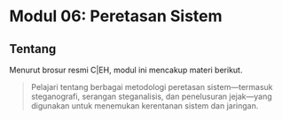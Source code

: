 # Modul 06: Peretasan Sistem

## Tentang

Menurut brosur resmi C|EH, modul ini mencakup materi berikut.

> Pelajari tentang berbagai metodologi peretasan sistem—termasuk steganografi, serangan steganalisis, dan penelusuran jejak—yang digunakan untuk menemukan
kerentanan sistem dan jaringan.
